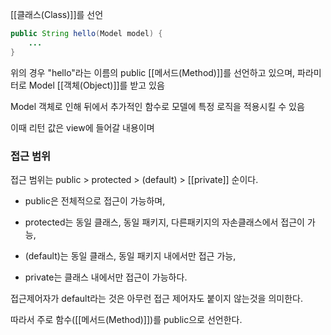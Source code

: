 
[[클래스(Class)]]를 선언

```java
public String hello(Model model) { 
	... 
}
```

위의 경우
"hello"라는 이름의 public [[메서드(Method)]]를 선언하고 있으며, 파라미터로 Model [[객체(Object)]]를 받고 있음

Model 객체로 인해 뒤에서 추가적인 함수로 모델에 특정 로직을 적용시킬 수 있음

이때 리턴 값은 view에 들어갈 내용이며


### 접근 범위
접근 범위는 public > protected > (default) > [[private]] 순이다.

- public은 전체적으로 접근이 가능하며,

- protected는 동일 클래스, 동일 패키지, 다른패키지의 자손클래스에서 접근이 가능, 

- (default)는 동일 클래스, 동일 패키지 내에서만 접근 가능, 

- private는 클래스 내에서만 접근이 가능하다.

접근제어자가 default라는 것은 아무런 접근 제어자도 붙이지 않는것을 의미한다.


따라서 주로 함수([[메서드(Method)]])를 public으로 선언한다.